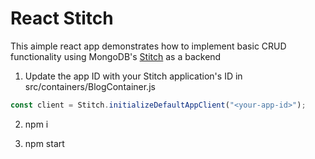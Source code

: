 # React Stitch

This aimple react app demonstrates how to implement basic CRUD functionality using MongoDB's [Stitch](https://www.mongodb.com/cloud/stitch) as a backend

1. Update the app ID with your Stitch application's ID in src/containers/BlogContainer.js

```javascript
const client = Stitch.initializeDefaultAppClient("<your-app-id>");
```

2. npm i

3. npm start
